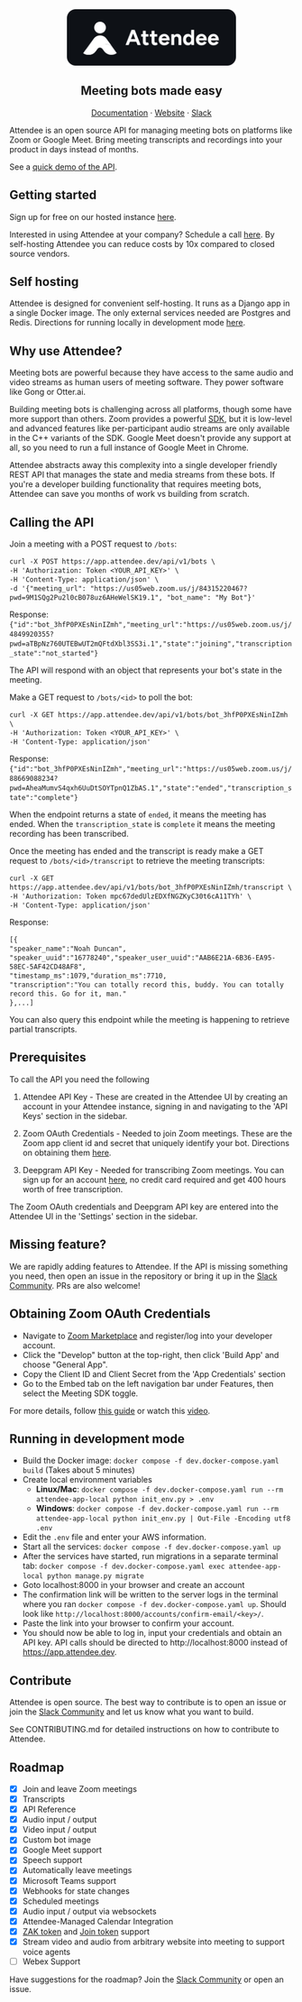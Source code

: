 <div align="center">
<img src="static/images/logo_black_white.svg" width="300" alt="Attendee Logo">
</div>
<h2 align="center">Meeting bots made easy</h2>
<p align="center">
    <a href="https://docs.attendee.dev/">Documentation</a>
    ·
    <a href="https://attendee.dev/">Website</a>
    ·
    <a href="https://join.slack.com/t/attendeecommu-rff8300/shared_invite/zt-2uhpam6p2-ZzLAoVrljbL2UEjqdSHrgQ">Slack</a>
</p>


Attendee is an open source API for managing meeting bots on platforms like Zoom or Google Meet. Bring meeting transcripts and recordings into your product in days instead of months. 

See a [quick demo of the API](https://www.loom.com/embed/b738d02aabf84f489f0bfbadf71605e3?sid=ea605ea9-8961-4cc3-9ba9-10b7dbbb8034).

## Getting started

Sign up for free on our hosted instance [here](https://app.attendee.dev/accounts/signup/). 

Interested in using Attendee at your company? Schedule a call [here](https://calendly.com/noah-attendee/30min). By self-hosting Attendee you can reduce costs by 10x compared to closed source vendors.
 
## Self hosting

Attendee is designed for convenient self-hosting. It runs as a Django app in a single Docker image. The only external services needed are Postgres and Redis. Directions for running locally in development mode [here](#running-in-development-mode).

## Why use Attendee?

Meeting bots are powerful because they have access to the same audio and video streams as human users of meeting software. They power software like Gong or Otter.ai.

Building meeting bots is challenging across all platforms, though some have more support than others. Zoom provides a powerful [SDK](https://developers.zoom.us/docs/meeting-sdk/), but it is low-level and advanced features like per-participant audio streams are only available in the C++ variants of the SDK. Google Meet doesn't provide any support at all, so you need to run a full instance of Google Meet in Chrome.

Attendee abstracts away this complexity into a single developer friendly REST API that manages the state and media streams from these bots. If you're a developer building functionality that requires meeting bots, Attendee can save you months of work vs building from scratch.

## Calling the API

Join a meeting with a POST request to `/bots`:
```
curl -X POST https://app.attendee.dev/api/v1/bots \
-H 'Authorization: Token <YOUR_API_KEY>' \
-H 'Content-Type: application/json' \
-d '{"meeting_url": "https://us05web.zoom.us/j/84315220467?pwd=9M1SQg2Pu2l0cB078uz6AHeWelSK19.1", "bot_name": "My Bot"}'
```
Response:
```{"id":"bot_3hfP0PXEsNinIZmh","meeting_url":"https://us05web.zoom.us/j/4849920355?pwd=aTBpNz760UTEBwUT2mQFtdXbl3SS3i.1","state":"joining","transcription_state":"not_started"}```

The API will respond with an object that represents your bot's state in the meeting. 



Make a GET request to `/bots/<id>` to poll the bot:
```
curl -X GET https://app.attendee.dev/api/v1/bots/bot_3hfP0PXEsNinIZmh \
-H 'Authorization: Token <YOUR_API_KEY>' \
-H 'Content-Type: application/json'
```
Response: 
```{"id":"bot_3hfP0PXEsNinIZmh","meeting_url":"https://us05web.zoom.us/j/88669088234?pwd=AheaMumvS4qxh6UuDtSOYTpnQ1ZbAS.1","state":"ended","transcription_state":"complete"}```

When the endpoint returns a state of `ended`, it means the meeting has ended. When the `transcription_state` is `complete` it means the meeting recording has been transcribed.


Once the meeting has ended and the transcript is ready make a GET request to `/bots/<id>/transcript` to retrieve the meeting transcripts:
```
curl -X GET https://app.attendee.dev/api/v1/bots/bot_3hfP0PXEsNinIZmh/transcript \
-H 'Authorization: Token mpc67dedUlzEDXfNGZKyC30t6cA11TYh' \
-H 'Content-Type: application/json'
```
Response:
```
[{
"speaker_name":"Noah Duncan",
"speaker_uuid":"16778240","speaker_user_uuid":"AAB6E21A-6B36-EA95-58EC-5AF42CD48AF8",
"timestamp_ms":1079,"duration_ms":7710,
"transcription":"You can totally record this, buddy. You can totally record this. Go for it, man."
},...]
```
You can also query this endpoint while the meeting is happening to retrieve partial transcripts.

## Prerequisites

To call the API you need the following

1. Attendee API Key - These are created in the Attendee UI by creating an account in your Attendee instance, signing in and navigating to the 'API Keys' section in the sidebar.

2. Zoom OAuth Credentials - Needed to join Zoom meetings. These are the Zoom app client id and secret that uniquely identify your bot. Directions on obtaining them [here](#obtaining-zoom-oauth-credentials).

3. Deepgram API Key - Needed for transcribing Zoom meetings. You can sign up for an account [here](https://console.deepgram.com/signup), no credit card required and get 400 hours worth of free transcription.

The Zoom OAuth credentials and Deepgram API key are entered into the Attendee UI in the 'Settings' section in the sidebar.

## Missing feature?

We are rapidly adding features to Attendee. If the API is missing something you need, then open an issue in the repository or bring it up in the [Slack Community](https://join.slack.com/t/attendeecommu-rff8300/shared_invite/zt-2uhpam6p2-ZzLAoVrljbL2UEjqdSHrgQ). PRs are also welcome!

## Obtaining Zoom OAuth Credentials

- Navigate to [Zoom Marketplace](https://marketplace.zoom.us/) and register/log into your
developer account.
- Click the "Develop" button at the top-right, then click 'Build App' and choose "General App".
- Copy the Client ID and Client Secret from the 'App Credentials' section
- Go to the Embed tab on the left navigation bar under Features, then select the Meeting SDK toggle.

For more details, follow [this guide](https://developers.zoom.us/docs/meeting-sdk/developer-accounts/) or watch this [video](https://www.loom.com/embed/7cbd3eab1bc4438fb1badcb3787996d6?sid=825a92b5-51ca-447c-86c1-c45f5294ec9d).

## Running in development mode

- Build the Docker image: `docker compose -f dev.docker-compose.yaml build` (Takes about 5 minutes)
- Create local environment variables
  - **Linux/Mac**: `docker compose -f dev.docker-compose.yaml run --rm attendee-app-local python init_env.py > .env`
  - **Windows**: `docker compose -f dev.docker-compose.yaml run --rm attendee-app-local python init_env.py | Out-File -Encoding utf8 .env` 
- Edit the `.env` file and enter your AWS information.
- Start all the services: `docker compose -f dev.docker-compose.yaml up`
- After the services have started, run migrations in a separate terminal tab: `docker compose -f dev.docker-compose.yaml exec attendee-app-local python manage.py migrate`
- Goto localhost:8000 in your browser and create an account
- The confirmation link will be written to the server logs in the terminal where you ran `docker compose -f dev.docker-compose.yaml up`. Should look like `http://localhost:8000/accounts/confirm-email/<key>/`.
- Paste the link into your browser to confirm your account.
- You should now be able to log in, input your credentials and obtain an API key. API calls should be directed to http://localhost:8000 instead of https://app.attendee.dev.


## Contribute 

Attendee is open source. The best way to contribute is to open an issue or join the [Slack Community](https://join.slack.com/t/attendeecommu-rff8300/shared_invite/zt-2uhpam6p2-ZzLAoVrljbL2UEjqdSHrgQ) and let us know what you want to build.

See CONTRIBUTING.md for detailed instructions on how to contribute to Attendee.


## Roadmap

- [x] Join and leave Zoom meetings
- [x] Transcripts
- [x] API Reference
- [x] Audio input / output
- [x] Video input / output
- [x] Custom bot image 
- [x] Google Meet support
- [x] Speech support
- [x] Automatically leave meetings
- [x] Microsoft Teams support
- [x] Webhooks for state changes
- [x] Scheduled meetings
- [x] Audio input / output via websockets
- [x] Attendee-Managed Calendar Integration
- [x] [ZAK token](https://developers.zoom.us/docs/meeting-sdk/auth/#start-meetings-and-webinars-with-a-zoom-users-zak-token) and [Join token](https://developers.zoom.us/docs/api/meetings/#tag/meetings/GET/meetings/{meetingId}/jointoken/local_recording) support
- [x] Stream video and audio from arbitrary website into meeting to support voice agents
- [ ] Webex Support

Have suggestions for the roadmap? Join the [Slack Community](https://join.slack.com/t/attendeecommu-rff8300/shared_invite/zt-2uhpam6p2-ZzLAoVrljbL2UEjqdSHrgQ) or open an issue.
